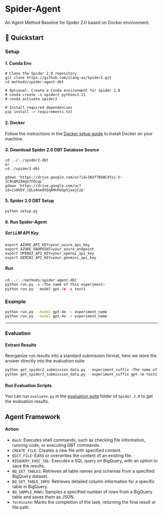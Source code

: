 # Spider-Agent

An Agent Method Baseline for Spider 2.0 based on Docker environment.


## 🚀 Quickstart

### Setup

#### 1. Conda Env
```
# Clone the Spider 2.0 repository
git clone https://github.com/xlang-ai/Spider2.git
cd methods/spider-agent-dbt

# Optional: Create a Conda environment for Spider 2.0
# conda create -n spider2 python=3.11
# conda activate spider2

# Install required dependencies
pip install -r requirements.txt
```
#### 2. Docker

Follow the instructions in the [Docker setup guide](https://docs.docker.com/engine/install/) to install Docker on your machine.


#### 3. Download Spider 2.0 DBT Database Source
```
cd ../../spider2-dbt 
or
cd ./spider2-dbt

gdown 'https://drive.google.com/uc?id=1N3f7BSWC4foj-V-1C9n8M2XmgV7FOcqL'
gdown 'https://drive.google.com/uc?id=1s0USV_iQLo4oe05QqAMnhGGp5jeejCzp'

```

#### 5. **Spider 2.0 DBT Setup**
```
python setup.py
```


#### 6. Run Spider-Agent

##### Set LLM API Key

```
export AZURE_API_KEY=your_azure_api_key
export AZURE_ENDPOINT=your_azure_endpoint
export OPENAI_API_KEY=your_openai_api_key
export GEMINI_API_KEY=your_genmini_api_key
```

##### Run 


```python
cd ../../methods/spider-agent-dbt
python run.py -s <The name of this experiment>
python run.py --model gpt-4o -s test1
```

### Example

```bash
python run.py --model gpt-4o -s experiment_name
python run.py --model gpt-4o -s experiment_name
```

---



### Evaluation

#### Extract Results

Reorganize run results into a standard submission format, here we store the answer directly into the evaluation suite

```python
python get_spider2_submission_data.py --experiment_suffix <The name of this experiment> --results_folder_name <Standard Submission Folders>
python get_spider2_submission_data.py --experiment_suffix gpt-4o-test1 --results_folder_name ../../spider2-dbt/evaluation_suite/gpt-4o-test1
```

#### Run Evaluation Scripts

You can run `evaluate.py` in the [evaluation suite](https://github.com/xlang-ai/Spider2/tree/main/spider2-dbt/evaluation_suite) folder of `Spider 2.0` to get the evaluation results.


## Agent Framework

#### Action

- `Bash`: Executes shell commands, such as checking file information, running code, or executing DBT commands.
- `CREATE_FILE`: Creates a new file with specified content.
- `EDIT_FILE`: Edits or overwrites the content of an existing file.
- `BIGQUERY_EXEC_SQL`: Executes a SQL query on BigQuery, with an option to save the results.
- `BQ_GET_TABLES`: Retrieves all table names and schemas from a specified BigQuery dataset.
- `BQ_GET_TABLE_INFO`: Retrieves detailed column information for a specific table in BigQuery.
- `BQ_SAMPLE_ROWS`: Samples a specified number of rows from a BigQuery table and saves them as JSON.
- `Terminate`: Marks the completion of the task, returning the final result or file path.



